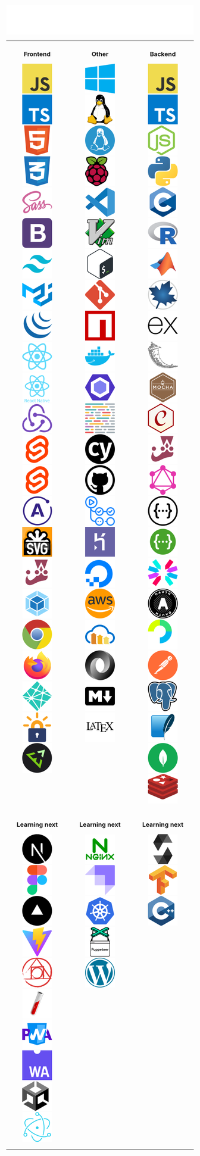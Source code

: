 <div align="center">
<img src="images/Banner.svg" alt="Technologies and tools banner"/>
</div>

<table><tr><td valign="top" width="33%" align="center">

### Frontend

<a href="https://developer.mozilla.org/en-US/docs/Web/JavaScript"><img src="images/JavaScript.svg" title="JavaScript"></a>
<a href="https://www.typescriptlang.org/"><img src="images/TypeScript.svg" title="TypeScript"></a>
<a href="https://developer.mozilla.org/en-US/docs/Web/HTML"><img src="images/HTML.svg" title="HTML"></a>
<a href="https://developer.mozilla.org/en-US/docs/Web/CSS"><img src="images/CSS.svg" title="CSS"></a>
<a href="https://sass-lang.com/"><img src="images/Sass.svg" title="Sass"></a>
<a href="https://getbootstrap.com/"><img src="images/Bootstrap.svg" title="Bootstrap"></a>
<a href="https://tailwindcss.com/"><img src="images/Tailwind-CSS.svg" title="Tailwind CSS"></a>
<a href="https://mui.com/"><img src="images/Material-UI.svg" title="Material UI"></a>
<a href="https://jquery.com/"><img src="images/jQuery.svg" title="jQuery"></a>
<a href="https://reactjs.org/"><img src="images/React.svg" title="React"></a>
<a href="https://reactnative.dev/"><img src="images/React-Native.svg" title="React Native"></a>
<a href="https://redux.js.org/"><img src="images/Redux.svg" title="Redux"></a>
<a href="https://svelte.dev/"><img src="images/Svelte.svg" title="Svelte"></a>
<a href="https://kit.svelte.dev/"><img src="images/SvelteKit.svg" title="SvelteKit"></a>
<a href="https://www.apollographql.com/"><img src="images/Apollo-GraphQL.svg" title="Apollo GraphQL"></a>
<a href="https://developer.mozilla.org/en-US/docs/Web/SVG"><img src="images/SVG.svg" title="SVG"></a>
<a href="https://jestjs.io/"><img src="images/Jest.svg" title="Jest"></a>
<a href="https://webpack.js.org/"><img src="images/Webpack.svg" title="Webpack"></a>
<a href="https://developer.chrome.com/docs/devtools/"><img src="images/Chrome.svg" title="Chrome developer tools"></a>
<a href="https://firefox-source-docs.mozilla.org/devtools-user/index.html"><img src="images/Firefox.svg" title="Firefox developer tools"></a>
<a href="https://www.netlify.com/"><img src="images/Netlify.svg" title="Netlify"></a>
<a href="https://letsencrypt.org/"><img src="images/Lets-Encrypt.svg" title="Let's Encrypt"></a>
<a href="https://emmet.io/"><img src="images/Emmet.svg" title="Emmet"></a>

</td><td valign="top" width="34%" align="center">

### Other

<a href="https://en.wikipedia.org/wiki/Microsoft_Windows"><img src="images/Windows.svg" title="Windows"></a>
<a href="https://www.linux.org/"><img src="images/Linux.svg" title="Linux"></a>
<a href="https://docs.microsoft.com/en-us/windows/wsl/"><img src="images/WSL.svg" title="Windows Subsystem for Linux (WSL)"></a>
<a href="https://www.raspbian.org/"><img src="images/Raspbian.svg" title="Raspbian"></a>
<a href="https://code.visualstudio.com/"><img src="images/Visual-Studio-Code.svg" title="Visual Studio Code"></a>
<a href="https://marketplace.visualstudio.com/items?itemName=vscodevim.vim"><img src="images/Vim.svg" title="Vim"></a>
<a href="https://en.wikipedia.org/wiki/Bash_(Unix_shell)"><img src="images/Bash.svg" title="Bash"></a>
<a href="https://git-scm.com/"><img src="images/Git.svg" title="Git"></a>
<a href="https://www.npmjs.com/"><img src="images/NPM.svg" title="NPM"></a>
<a href="https://www.docker.com/"><img src="images/Docker.svg" title="Docker"></a>
<a href="https://eslint.org/"><img src="images/ESLint.svg" title="ESLint"></a>
<a href="https://prettier.io/"><img src="images/Prettier.svg" title="Prettier"></a>
<a href="https://www.cypress.io/"><img src="images/Cypress.svg" title="Cypress"></a>
<a href="https://github.com/"><img src="images/GitHub.svg" title="GitHub"></a>
<a href="https://github.com/features/actions"><img src="images/Github-Actions.svg" title="GitHub Actions"></a>
<a href="https://www.heroku.com"><img src="images/Heroku.svg" title="Heroku"></a>
<a href="https://www.digitalocean.com/"><img src="images/DigitalOcean.svg" title="Digital Ocean"></a>
<a href="https://aws.amazon.com/"><img src="images/AWS.svg" title="AWS"></a>
<a href="https://cloudinary.com/"><img src="images/Cloudinary.svg" title="Cloudinary"></a>
<a href="https://www.json.org/json-en.html"><img src="images/JSON.svg" title="JSON"></a>
<a href="https://en.wikipedia.org/wiki/Markdown"><img src="images/Markdown.svg" title="Markdown"></a>
<a href="https://www.latex-project.org/"><img src="images/LaTeX.svg" title="LaTeX"></a>

</td><td valign="top" width="33%" align="center">

### Backend

<a href="https://developer.mozilla.org/en-US/docs/Web/JavaScript"><img src="images/JavaScript.svg" title="JavaScript"></a>
<a href="https://www.typescriptlang.org/"><img src="images/TypeScript.svg" title="TypeScript"></a>
<a href="https://nodejs.org"><img src="images/NodeJS.svg" title="NodeJS"></a>
<a href="https://www.python.org/"><img src="images/Python.svg" title="Python"></a>
<a href="https://en.wikipedia.org/wiki/C_(programming_language)"><img src="images/C.svg" title="C"></a>
<a href="https://www.r-project.org/"><img src="images/R.svg" title="R"></a>
<a href="https://www.mathworks.com/products/matlab.html"><img src="images/MATLAB.svg  " title="MATLAB"></a>
<a href="https://www.maplesoft.com/products/Maple/"><img src="images/Maple.svg" title="Maple"></a>
<a href="https://expressjs.com/"><img src="images/Express.svg" title="Express"></a>
<a href="https://flask.palletsprojects.com/en/2.0.x/"><img src="images/Flask.svg" title="Flask"></a>
<a href="https://mochajs.org/"><img src="images/Mocha.svg" title="Mocha"></a>
<a href="https://www.chaijs.com/"><img src="images/Chai.svg" title="Chai"></a>
<a href="https://jestjs.io/"><img src="images/Jest.svg" title="Jest"></a>
<a href="https://graphql.org/"><img src="images/GraphQL.svg" title="GraphQL"></a>
<a href="https://en.wikipedia.org/wiki/Representational_state_transfer"><img src="images/REST.svg" title="REST APIs"></a>
<a href="https://swagger.io/"><img src="images/Swagger.svg" title="Swagger"></a>
<a href="https://jwt.io/"><img src="images/JWT.svg" title="JSON Web Tokens"></a>
<a href="https://www.oauth.com/"><img src="images/OAuth.svg" title="OAuth"></a>
<a href="https://www.passportjs.org/"><img src="images/Passport.svg" title="Passport"></a>
<a href="https://www.postman.com/"><img src="images/Postman.svg" title="Postman"></a>
<a href="https://www.postgresql.org/"><img src="images/PostgreSQL.svg" title="PostgreSQL"></a>
<a href="https://www.sqlite.org/index.html"><img src="images/SQLite.svg" title="SQLite"></a>
<a href="https://www.mongodb.com/"><img src="images/MongoDB.svg" title="MongoDB"></a>
<a href="https://redis.io/"><img src="images/Redis.svg" title="Redis"></a>

</td></tr><tr><td valign="top" width="33%" align="center">

<!-- Frontend -->

### Learning next

<a href="https://nextjs.org/"><img src="images/Next-js.svg" title="Next.js"></a>
<a href="https://www.figma.com"><img src="images/Figma.svg" title="Figma"></a>
<a href="https://vercel.com/"><img src="images/Vercel.svg" title="Vercel"></a>
<a href="https://vitejs.dev/"><img src="images/Vite.svg" title="Vite"></a>
<a href="https://postcss.org/"><img src="images/PostCSS.svg" title="PostCSS"></a>
<a href="https://jekyllrb.com/"><img src="images/Jekyll.svg" title="Jekyll"></a>
<a href="https://web.dev/progressive-web-apps/"><img src="images/PWA.svg" title="Progressive Web Apps"></a>
<a href="https://developer.mozilla.org/en-US/docs/WebAssembly"><img src="images/WebAssembly.svg" title="WebAxissembly"></a>
<a href="https://unity.com/"><img src="images/Unity.svg" title="Unity"></a>
<a href="https://www.electronjs.org/"><img src="images/Electron.svg" title="Electron"></a>

</td><td valign="top" width="34%" align="center">

<!-- Other -->

### Learning next

<a href="https://www.nginx.com/"><img src="images/NGINX.svg" title="NGINX"></a>
<a href="https://strapi.io/"><img src="images/Strapi.svg" title="Strapi"></a>
<a href="https://kubernetes.io/"><img src="images/Kubernetes.svg" title="Kubernetes"></a>
<a href="https://pptr.dev/"><img src="images/Puppeteer.svg" title="Puppeteer"></a>
<a href="https://wordpress.com/"><img src="images/Wordpress.svg" title="Wordpress"></a>

</td><td valign="top" width="33%" align="center">

<!-- Backend -->

### Learning next

<a href="https://docs.soliditylang.org"><img src="images/Solidity.svg" title="Solidity"></a>
<a href="https://www.tensorflow.org/"><img src="images/TensorFlow.svg" title="TensorFlow"></a>
<a href="https://en.wikipedia.org/wiki/C%2B%2B"><img src="images/C++.svg" title="C++"></a>

</td></tr></table>
